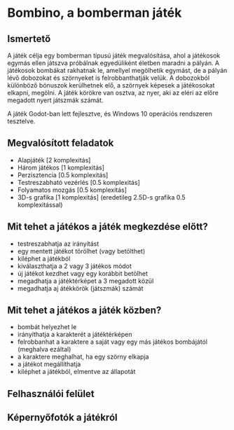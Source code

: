 # Bombino, a bomberman játék



## Ismertető
A játék célja egy bomberman típusú játék megvalósítása, ahol a játékosok egymás ellen játszva próbálnak egyedüliként életben maradni a pályán. A játékosok bombákat rakhatnak le, amellyel megölhetik egymást, de a pályán lévő dobozokat és szörnyeket is felrobbanthatják velük. A dobozokból különböző bónuszok kerülhetnek elő, a szörnyek képesek a játékosokat elkapni, megölni. A játék körökre van osztva, az nyer, aki az eléri az előre megadott nyert játszmák számát.

A játék Godot-ban lett fejlesztve, és Windows 10 operációs rendszeren tesztelve.

## Megvalósított feladatok

- Alapjáték [2 komplexitás]
- Három játékos [1 komplexitás]
- Perzisztencia [0.5 komplexitás]
- Testreszabható vezérlés [0.5 komplexitás]
- Folyamatos mozgás [0.5 komplexitás]
- 3D-s grafika [1 komplexitás] (eredetileg 2.5D-s grafika 0.5 komplexitással)

## Mit tehet a játékos a játék megkezdése előtt?
- testreszabhatja az irányítást
- egy mentett játékot törölhet (vagy betölthet)
- kiléphet a játékból
- kiválaszthatja a 2 vagy 3 játékos módot
- új játékot kezdhet vagy egy korábbit betölhet
- megadhatja a játéktérképet a 3 megadott közül
- megadhatja aj átékkörök (játszmák) számát

## Mit tehet a játékos a játék közben?
- bombát helyezhet le
- irányíthatja a karakterét a játéktérképen
- felrobbanhat a karaktere a saját vagy egy más játékos bombájától (meghalva ezáltal)
- a karaktere meghalhat, ha egy szörny elkapja
- a játékot megállíthatja
- kiléphet a játékból, elmentve az állapotát

## Felhasználói felület


## Képernyőfotók a játékról




